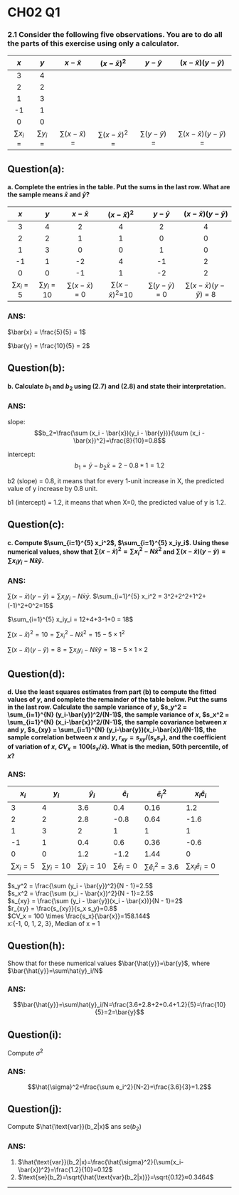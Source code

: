 # CH02 Q1

### 2.1 Consider the following five observations. You are to do all the parts of this exercise using only a calculator.

| $x$ | $y$ | $x-\bar{x}$ | $(x-\bar{x})^2$ | $y-\bar{y}$ | $(x-\bar{x})(y-\bar{y})$ |
|:---:|:---:|:-----------:|:---------------:|:-----------:|:------------------------:|
| 3   | 4   |             |                 |             |                          |
| 2   | 2   |             |                 |             |                          |
| 1   | 3   |             |                 |             |                          |
| -1  | 1   |             |                 |             |                          |
| 0   | 0   |             |                 |             |                          |
| $\sum x_i$ = | $\sum y_i$ = | $\sum (x-\bar{x})$ = | $\sum (x-\bar{x})^2$ = | $\sum (y-\bar{y})$ =  | $\sum(x-\bar{x})(y-\bar{y})$ = |    

## **Question(a):**
#### a. Complete the entries in the table. Put the sums in the last row. What are the sample means $\bar{x}$ and $\bar{y}$?
| $x$ | $y$ | $x-\bar{x}$ | $(x-\bar{x})^2$ | $y-\bar{y}$ | $(x-\bar{x})(y-\bar{y})$ |
|:---:|:---:|:-----------:|:---------------:|:-----------:|:------------------------:|
| 3   | 4   |2            |4                |2            |4                         |
| 2   | 2   |1            |1                |0            |0                         |
| 1   | 3   |0            |0                |1            |0                         |
| -1  | 1   |-2           |4                |-1           |2                         |
| 0   | 0   |-1           |1                |-2           |2                         |
| $\sum x_i$ = 5 | $\sum y_i$ = 10| $\sum (x-\bar{x})$ = 0| $\sum (x-\bar{x})^2$=10 | $\sum (y-\bar{y})$ = 0 | $\sum(x-\bar{x})(y-\bar{y})$ = 8|

### ANS:
$\bar{x} = \frac{5}{5} = 1$   

$\bar{y} = \frac{10}{5} = 2$


## **Question(b):**
#### b. Calculate $b_1$ and $b_2$ using (2.7) and (2.8) and state their interpretation.

### ANS:
slope: $$b_2=\frac{\sum (x_i - \bar{x})(y_i - \bar{y})}{\sum (x_i - \bar{x})^2}=\frac{8}{10}=0.8$$  

intercept: $$b_1=\bar{y}-b_2\bar{x}=2-0.8*1=1.2$$  

b2 (slope) = 0.8, it means that for every 1-unit increase in X, the predicted value of y increase by 0.8 unit.

b1 (intercept) = 1.2, it means that when X=0, the predicted value of y is 1.2.


## **Question(c):**
#### c. Compute $\sum_{i=1}^{5} x_i^2$, $\sum_{i=1}^{5} x_iy_i$. Using these numerical values, show that $\sum (x-\bar{x})^2 = \sum x_i^2 - N\bar{x}^2$ and $\sum(x-\bar{x})(y-\bar{y}) = \sum x_i y_i - N\bar{x}\bar{y}$.

### ANS:
$\sum(x-\bar{x})(y-\bar{y}) = \sum x_i y_i - N\bar{x}\bar{y}$.
$\sum_{i=1}^{5} x_i^2 = 3^2+2^2+1^2+(-1)^2+0^2=15$     
    
$\sum_{i=1}^{5} x_iy_i = 12+4+3-1+0 = 18$    
    
$\sum (x-\bar{x})^2 = 10 = \sum x_i^2 - N\bar{x}^2 = 15 - 5\times 1^2$   

$\sum(x-\bar{x})(y-\bar{y}) = 8 = \sum x_i y_i - N\bar{x}\bar{y} = 18 - 5\times 1\times 2$


## **Question(d):**
#### d. Use the least squares estimates from part (b) to compute the fitted values of $y$, and complete the remainder of the table below. Put the sums in the last row. Calculate the sample variance of $y$, $s_y^2 = \sum_{i=1}^{N} (y_i-\bar{y})^2/(N-1)$, the sample variance of $x$, $s_x^2 = \sum_{i=1}^{N} (x_i-\bar{x})^2/(N-1)$, the sample covariance between $x$ and $y$, $s_{xy} = \sum_{i=1}^{N} (y_i-\bar{y})(x_i-\bar{x})/(N-1)$, the sample correlation between $x$ and $y$, $r_{xy} = s_{xy}/(s_x s_y)$, and the coefficient of variation of $x$, $CV_x = 100(s_x/\bar{x})$. What is the median, 50th percentile, of $x$?

### ANS:
| $x_i$   | $y_i$   | $\hat{y}_i$ | $\hat{e}_i$ | $\hat{e}_i^2$ | $x_i \hat{e}_i$ |
|-----|-----|-------------|-----------------|-------------|----------------------------|
| 3   | 4   |     3.6      |      0.4        |      0.16    |           1.2               |
| 2   | 2   |     2.8      |       -0.8      |       0.64   |           -1.6              |
| 1   | 3   |      2       |        1        |      1       |           1                 |
| -1  | 1   |      0.4     |        0.6      |      0.36    |           -0.6              |
| 0   | 0   |      1.2     |       -1.2      |      1.44    |           0                 |
| $\sum{x}_i=5$ | $\sum{y}_i=10$ | $\sum\hat{y}_i=10$ | $\sum\hat{e}_i=0$ | $\sum\hat{e}_i^2=3.6$ | $\sum{x}_i \hat{e}_i=0$ |

$s_y^2 = \frac{\sum (y_i - \bar{y})^2}{N - 1}=2.5$  
$s_x^2 = \frac{\sum (x_i - \bar{x})^2}{N - 1}=2.5$  
$s_{xy} = \frac{\sum (y_i - \bar{y})(x_i - \bar{x})}{N - 1}=2$   
$r_{xy} = \frac{s_{xy}}{s_x s_y}=0.8$  
$CV_x = 100 \times \frac{s_x}{\bar{x}}=158.144$  
x:{-1, 0, 1, 2, 3}, Median of x = 1  



## **Question(h):**
Show that for these numerical values $\bar{\hat{y}}=\bar{y}$, where $\bar{\hat{y}}=\sum\hat{y}_i/N$

### ANS:

$$\bar{\hat{y}}=\sum\hat{y}_i/N=\frac{3.6+2.8+2+0.4+1.2}{5}=\frac{10}{5}=2=\bar{y}$$

## **Question(i):**

Compute $\hat{\sigma}^2$

### ANS:

$$\hat{\sigma}^2=\frac{\sum e_i^2}{N-2}=\frac{3.6}{3}=1.2$$


## **Question(j):**
Compute $\hat{\text{var}}(b_2|x)$ ans $\text{se}(b_2)$

### ANS:
 1. $\hat{\text{var}}(b_2|x)=\frac{\hat{\sigma}^2}{\sum(x_i-\bar{x})^2}=\frac{1.2}{10}=0.12$
 2. $\text{se}(b_2)=\sqrt{\hat{\text{var}(b_2|x)}}=\sqrt{0.12}≈0.3464$

---
